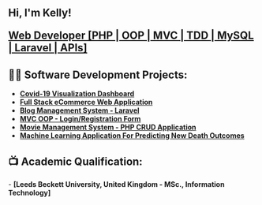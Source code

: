 <h2>Hi, I'm Kelly! <br/><a href="https://github.com/komobude2021"><p>Web Developer [PHP | OOP | MVC | TDD | MySQL | Laravel | APIs]</p></a></h2>

<h2>👨‍💻 Software Development Projects:</h2>

  - <b>[Covid-19 Visualization Dashboard](https://github.com/komobude2021/)</b>
  - <b>[Full Stack eCommerce Web Application](https://github.com/komobude2021/)</b>
  - <b>[Blog Management System - Laravel](https://github.com/komobude2021/)</b>
  - <b>[MVC OOP - Login/Registration Form](https://github.com/komobude2021/MVC-Login-Registration)</b>
  - <b>[Movie Management System - PHP CRUD Application](https://github.com/komobude2021/)</b>
  - <b>[Machine Learning Application For Predicting New Death Outcomes](https://github.com/komobude2021/)</b>

<h2>📺 Academic Qualification:</h2>
- <b>[Leeds Beckett University, United Kingdom - MSc., Information Technology]</b>


<!--
**komobude2021/komobude2021** is a ✨ _special_ ✨ repository because its `README.md` (this file) appears on your GitHub profile.

Here are some ideas to get you started:

- 🔭 I’m currently working on ...
- 🌱 I’m currently learning ...
- 👯 I’m looking to collaborate on ...
- 🤔 I’m looking for help with ...
- 💬 Ask me about ...
- 📫 How to reach me: ...
- 😄 Pronouns: ...
- ⚡ Fun fact: ...
-->
